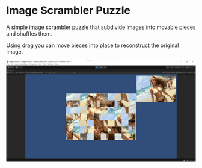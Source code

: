 # Image Scrambler Puzzle
 
A simple image scrambler puzzle that subdivide images into movable pieces and shuffles them.

Using drag you can move pieces into place to reconstruct the original image.


![alt text](https://github.com/brunopava/image-scrambler-puzzle-unity/blob/main/screenshot.png?raw=true)
